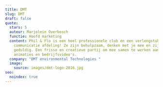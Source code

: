 ```yaml
---
title: DMT
slug: DMT
draft: false
quote:
  stars: 5
  auteur: Marjolein Overbosch
  functie: Hoofd marketing
  content: Phil & Flo is een heel professionele club en een verlengstuk van de
    communicatie afdeling! Ze zijn behulpzaam, denken met je mee en zijn super
    geduldig. Een frisse en creatieve partij om mee samen te werken aan
    animaties en bedrijfsvideo's.
  company: "DMT environmental Technologies "
  image:
    source: images/dmt-logo-2016.jpg
seo:
  noindex: true
---
```

